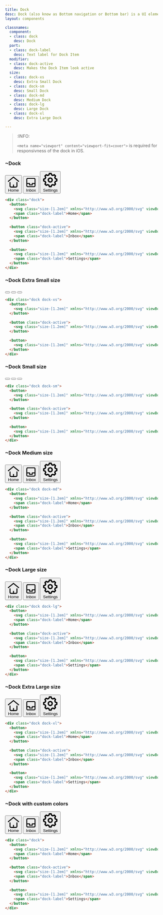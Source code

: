 ```yaml
---
title: Dock
desc: Dock (also know as Bottom navigation or Bottom bar) is a UI element that provides navigation options to the user. Dock sticks to the bottom of the screen.
layout: components

classnames:
  component:
  - class: dock
    desc: Dock
  part:
  - class: dock-label
    desc: Text label for Dock Item
  modifier:
  - class: dock-active
    desc: Makes the Dock Item look active
  size:
  - class: dock-xs
    desc: Extra Small Dock
  - class: dock-sm
    desc: Small Dock
  - class: dock-md
    desc: Medium Dock
  - class: dock-lg
    desc: Large Dock
  - class: dock-xl
    desc: Extra Large Dock

---
```




<script>
  import Component from "$components/Component.svelte"
</script>


> :INFO:
>
> `<meta name="viewport" content="viewport-fit=cover">` is required for responsivness of the dock in iOS.

### ~Dock
<div class="bg-base-300 rounded-box w-full pt-32">
  <div class="dock relative border border-base-300">
    <button>
      <svg class="size-[1.2em]" xmlns="http://www.w3.org/2000/svg" viewBox="0 0 24 24"><g fill="currentColor" stroke-linejoin="miter" stroke-linecap="butt"><polyline points="1 11 12 2 23 11" fill="none" stroke="currentColor" stroke-miterlimit="10" stroke-width="2"></polyline><path d="m5,13v7c0,1.105.895,2,2,2h10c1.105,0,2-.895,2-2v-7" fill="none" stroke="currentColor" stroke-linecap="square" stroke-miterlimit="10" stroke-width="2"></path><line x1="12" y1="22" x2="12" y2="18" fill="none" stroke="currentColor" stroke-linecap="square" stroke-miterlimit="10" stroke-width="2"></line></g></svg>
      <span class="dock-label">Home</span>
    </button>
    <button class="dock-active">
      <svg class="size-[1.2em]" xmlns="http://www.w3.org/2000/svg" viewBox="0 0 24 24"><g fill="currentColor" stroke-linejoin="miter" stroke-linecap="butt"><polyline points="3 14 9 14 9 17 15 17 15 14 21 14" fill="none" stroke="currentColor" stroke-miterlimit="10" stroke-width="2"></polyline><rect x="3" y="3" width="18" height="18" rx="2" ry="2" fill="none" stroke="currentColor" stroke-linecap="square" stroke-miterlimit="10" stroke-width="2"></rect></g></svg>
      <span class="dock-label">Inbox</span>
    </button>
    <button>
      <svg class="size-[1.2em]" xmlns="http://www.w3.org/2000/svg" viewBox="0 0 24 24"><g fill="currentColor" stroke-linejoin="miter" stroke-linecap="butt"><circle cx="12" cy="12" r="3" fill="none" stroke="currentColor" stroke-linecap="square" stroke-miterlimit="10" stroke-width="2"></circle><path d="m22,13.25v-2.5l-2.318-.966c-.167-.581-.395-1.135-.682-1.654l.954-2.318-1.768-1.768-2.318.954c-.518-.287-1.073-.515-1.654-.682l-.966-2.318h-2.5l-.966,2.318c-.581.167-1.135.395-1.654.682l-2.318-.954-1.768,1.768.954,2.318c-.287.518-.515,1.073-.682,1.654l-2.318.966v2.5l2.318.966c.167.581.395,1.135.682,1.654l-.954,2.318,1.768,1.768,2.318-.954c.518.287,1.073.515,1.654.682l.966,2.318h2.5l.966-2.318c.581-.167,1.135-.395,1.654-.682l2.318.954,1.768-1.768-.954-2.318c.287-.518.515-1.073.682-1.654l2.318-.966Z" fill="none" stroke="currentColor" stroke-linecap="square" stroke-miterlimit="10" stroke-width="2"></path></g></svg>
      <span class="dock-label">Settings</span>
    </button>
  </div>
</div>

```html
<div class="dock">
  <button>
    <svg class="size-[1.2em]" xmlns="http://www.w3.org/2000/svg" viewBox="0 0 24 24"><g fill="currentColor" stroke-linejoin="miter" stroke-linecap="butt"><polyline points="1 11 12 2 23 11" fill="none" stroke="currentColor" stroke-miterlimit="10" stroke-width="2"></polyline><path d="m5,13v7c0,1.105.895,2,2,2h10c1.105,0,2-.895,2-2v-7" fill="none" stroke="currentColor" stroke-linecap="square" stroke-miterlimit="10" stroke-width="2"></path><line x1="12" y1="22" x2="12" y2="18" fill="none" stroke="currentColor" stroke-linecap="square" stroke-miterlimit="10" stroke-width="2"></line></g></svg>
    <span class="dock-label">Home</span>
  </button>
  
  <button class="dock-active">
    <svg class="size-[1.2em]" xmlns="http://www.w3.org/2000/svg" viewBox="0 0 24 24"><g fill="currentColor" stroke-linejoin="miter" stroke-linecap="butt"><polyline points="3 14 9 14 9 17 15 17 15 14 21 14" fill="none" stroke="currentColor" stroke-miterlimit="10" stroke-width="2"></polyline><rect x="3" y="3" width="18" height="18" rx="2" ry="2" fill="none" stroke="currentColor" stroke-linecap="square" stroke-miterlimit="10" stroke-width="2"></rect></g></svg>
    <span class="dock-label">Inbox</span>
  </button>
  
  <button>
    <svg class="size-[1.2em]" xmlns="http://www.w3.org/2000/svg" viewBox="0 0 24 24"><g fill="currentColor" stroke-linejoin="miter" stroke-linecap="butt"><circle cx="12" cy="12" r="3" fill="none" stroke="currentColor" stroke-linecap="square" stroke-miterlimit="10" stroke-width="2"></circle><path d="m22,13.25v-2.5l-2.318-.966c-.167-.581-.395-1.135-.682-1.654l.954-2.318-1.768-1.768-2.318.954c-.518-.287-1.073-.515-1.654-.682l-.966-2.318h-2.5l-.966,2.318c-.581.167-1.135.395-1.654.682l-2.318-.954-1.768,1.768.954,2.318c-.287.518-.515,1.073-.682,1.654l-2.318.966v2.5l2.318.966c.167.581.395,1.135.682,1.654l-.954,2.318,1.768,1.768,2.318-.954c.518.287,1.073.515,1.654.682l.966,2.318h2.5l.966-2.318c.581-.167,1.135-.395,1.654-.682l2.318.954,1.768-1.768-.954-2.318c.287-.518.515-1.073.682-1.654l2.318-.966Z" fill="none" stroke="currentColor" stroke-linecap="square" stroke-miterlimit="10" stroke-width="2"></path></g></svg>
    <span class="dock-label">Settings</span>
  </button>
</div>
```

### ~Dock Extra Small size
<div class="bg-base-300 rounded-box w-full pt-32">
  <div class="dock dock-xs relative border border-base-300">
    <button>
      <svg class="size-[1.2em]" xmlns="http://www.w3.org/2000/svg" viewBox="0 0 24 24"><g fill="currentColor" stroke-linejoin="miter" stroke-linecap="butt"><polyline points="1 11 12 2 23 11" fill="none" stroke="currentColor" stroke-miterlimit="10" stroke-width="2"></polyline><path d="m5,13v7c0,1.105.895,2,2,2h10c1.105,0,2-.895,2-2v-7" fill="none" stroke="currentColor" stroke-linecap="square" stroke-miterlimit="10" stroke-width="2"></path><line x1="12" y1="22" x2="12" y2="18" fill="none" stroke="currentColor" stroke-linecap="square" stroke-miterlimit="10" stroke-width="2"></line></g></svg>
    </button>
    <button class="dock-active">
      <svg class="size-[1.2em]" xmlns="http://www.w3.org/2000/svg" viewBox="0 0 24 24"><g fill="currentColor" stroke-linejoin="miter" stroke-linecap="butt"><polyline points="3 14 9 14 9 17 15 17 15 14 21 14" fill="none" stroke="currentColor" stroke-miterlimit="10" stroke-width="2"></polyline><rect x="3" y="3" width="18" height="18" rx="2" ry="2" fill="none" stroke="currentColor" stroke-linecap="square" stroke-miterlimit="10" stroke-width="2"></rect></g></svg>
    </button>
    <button>
      <svg class="size-[1.2em]" xmlns="http://www.w3.org/2000/svg" viewBox="0 0 24 24"><g fill="currentColor" stroke-linejoin="miter" stroke-linecap="butt"><circle cx="12" cy="12" r="3" fill="none" stroke="currentColor" stroke-linecap="square" stroke-miterlimit="10" stroke-width="2"></circle><path d="m22,13.25v-2.5l-2.318-.966c-.167-.581-.395-1.135-.682-1.654l.954-2.318-1.768-1.768-2.318.954c-.518-.287-1.073-.515-1.654-.682l-.966-2.318h-2.5l-.966,2.318c-.581.167-1.135.395-1.654.682l-2.318-.954-1.768,1.768.954,2.318c-.287.518-.515,1.073-.682,1.654l-2.318.966v2.5l2.318.966c.167.581.395,1.135.682,1.654l-.954,2.318,1.768,1.768,2.318-.954c.518.287,1.073.515,1.654.682l.966,2.318h2.5l.966-2.318c.581-.167,1.135-.395,1.654-.682l2.318.954,1.768-1.768-.954-2.318c.287-.518.515-1.073.682-1.654l2.318-.966Z" fill="none" stroke="currentColor" stroke-linecap="square" stroke-miterlimit="10" stroke-width="2"></path></g></svg>
    </button>
  </div>
</div>

```html
<div class="dock dock-xs">
  <button>
    <svg class="size-[1.2em]" xmlns="http://www.w3.org/2000/svg" viewBox="0 0 24 24"><g fill="currentColor" stroke-linejoin="miter" stroke-linecap="butt"><polyline points="1 11 12 2 23 11" fill="none" stroke="currentColor" stroke-miterlimit="10" stroke-width="2"></polyline><path d="m5,13v7c0,1.105.895,2,2,2h10c1.105,0,2-.895,2-2v-7" fill="none" stroke="currentColor" stroke-linecap="square" stroke-miterlimit="10" stroke-width="2"></path><line x1="12" y1="22" x2="12" y2="18" fill="none" stroke="currentColor" stroke-linecap="square" stroke-miterlimit="10" stroke-width="2"></line></g></svg>
  </button>
  
  <button class="dock-active">
    <svg class="size-[1.2em]" xmlns="http://www.w3.org/2000/svg" viewBox="0 0 24 24"><g fill="currentColor" stroke-linejoin="miter" stroke-linecap="butt"><polyline points="3 14 9 14 9 17 15 17 15 14 21 14" fill="none" stroke="currentColor" stroke-miterlimit="10" stroke-width="2"></polyline><rect x="3" y="3" width="18" height="18" rx="2" ry="2" fill="none" stroke="currentColor" stroke-linecap="square" stroke-miterlimit="10" stroke-width="2"></rect></g></svg>
  </button>
  
  <button>
    <svg class="size-[1.2em]" xmlns="http://www.w3.org/2000/svg" viewBox="0 0 24 24"><g fill="currentColor" stroke-linejoin="miter" stroke-linecap="butt"><circle cx="12" cy="12" r="3" fill="none" stroke="currentColor" stroke-linecap="square" stroke-miterlimit="10" stroke-width="2"></circle><path d="m22,13.25v-2.5l-2.318-.966c-.167-.581-.395-1.135-.682-1.654l.954-2.318-1.768-1.768-2.318.954c-.518-.287-1.073-.515-1.654-.682l-.966-2.318h-2.5l-.966,2.318c-.581.167-1.135.395-1.654.682l-2.318-.954-1.768,1.768.954,2.318c-.287.518-.515,1.073-.682,1.654l-2.318.966v2.5l2.318.966c.167.581.395,1.135.682,1.654l-.954,2.318,1.768,1.768,2.318-.954c.518.287,1.073.515,1.654.682l.966,2.318h2.5l.966-2.318c.581-.167,1.135-.395,1.654-.682l2.318.954,1.768-1.768-.954-2.318c.287-.518.515-1.073.682-1.654l2.318-.966Z" fill="none" stroke="currentColor" stroke-linecap="square" stroke-miterlimit="10" stroke-width="2"></path></g></svg>
  </button>
</div>
```

### ~Dock Small size
<div class="bg-base-300 rounded-box w-full pt-32">
  <div class="dock dock-sm relative border border-base-300">
    <button>
      <svg class="size-[1.2em]" xmlns="http://www.w3.org/2000/svg" viewBox="0 0 24 24"><g fill="currentColor" stroke-linejoin="miter" stroke-linecap="butt"><polyline points="1 11 12 2 23 11" fill="none" stroke="currentColor" stroke-miterlimit="10" stroke-width="2"></polyline><path d="m5,13v7c0,1.105.895,2,2,2h10c1.105,0,2-.895,2-2v-7" fill="none" stroke="currentColor" stroke-linecap="square" stroke-miterlimit="10" stroke-width="2"></path><line x1="12" y1="22" x2="12" y2="18" fill="none" stroke="currentColor" stroke-linecap="square" stroke-miterlimit="10" stroke-width="2"></line></g></svg>
    </button>
    <button class="dock-active">
      <svg class="size-[1.2em]" xmlns="http://www.w3.org/2000/svg" viewBox="0 0 24 24"><g fill="currentColor" stroke-linejoin="miter" stroke-linecap="butt"><polyline points="3 14 9 14 9 17 15 17 15 14 21 14" fill="none" stroke="currentColor" stroke-miterlimit="10" stroke-width="2"></polyline><rect x="3" y="3" width="18" height="18" rx="2" ry="2" fill="none" stroke="currentColor" stroke-linecap="square" stroke-miterlimit="10" stroke-width="2"></rect></g></svg>
    </button>
    <button>
      <svg class="size-[1.2em]" xmlns="http://www.w3.org/2000/svg" viewBox="0 0 24 24"><g fill="currentColor" stroke-linejoin="miter" stroke-linecap="butt"><circle cx="12" cy="12" r="3" fill="none" stroke="currentColor" stroke-linecap="square" stroke-miterlimit="10" stroke-width="2"></circle><path d="m22,13.25v-2.5l-2.318-.966c-.167-.581-.395-1.135-.682-1.654l.954-2.318-1.768-1.768-2.318.954c-.518-.287-1.073-.515-1.654-.682l-.966-2.318h-2.5l-.966,2.318c-.581.167-1.135.395-1.654.682l-2.318-.954-1.768,1.768.954,2.318c-.287.518-.515,1.073-.682,1.654l-2.318.966v2.5l2.318.966c.167.581.395,1.135.682,1.654l-.954,2.318,1.768,1.768,2.318-.954c.518.287,1.073.515,1.654.682l.966,2.318h2.5l.966-2.318c.581-.167,1.135-.395,1.654-.682l2.318.954,1.768-1.768-.954-2.318c.287-.518.515-1.073.682-1.654l2.318-.966Z" fill="none" stroke="currentColor" stroke-linecap="square" stroke-miterlimit="10" stroke-width="2"></path></g></svg>
    </button>
  </div>
</div>

```html
<div class="dock dock-sm">
  <button>
    <svg class="size-[1.2em]" xmlns="http://www.w3.org/2000/svg" viewBox="0 0 24 24"><g fill="currentColor" stroke-linejoin="miter" stroke-linecap="butt"><polyline points="1 11 12 2 23 11" fill="none" stroke="currentColor" stroke-miterlimit="10" stroke-width="2"></polyline><path d="m5,13v7c0,1.105.895,2,2,2h10c1.105,0,2-.895,2-2v-7" fill="none" stroke="currentColor" stroke-linecap="square" stroke-miterlimit="10" stroke-width="2"></path><line x1="12" y1="22" x2="12" y2="18" fill="none" stroke="currentColor" stroke-linecap="square" stroke-miterlimit="10" stroke-width="2"></line></g></svg>
  </button>
  
  <button class="dock-active">
    <svg class="size-[1.2em]" xmlns="http://www.w3.org/2000/svg" viewBox="0 0 24 24"><g fill="currentColor" stroke-linejoin="miter" stroke-linecap="butt"><polyline points="3 14 9 14 9 17 15 17 15 14 21 14" fill="none" stroke="currentColor" stroke-miterlimit="10" stroke-width="2"></polyline><rect x="3" y="3" width="18" height="18" rx="2" ry="2" fill="none" stroke="currentColor" stroke-linecap="square" stroke-miterlimit="10" stroke-width="2"></rect></g></svg>
  </button>
  
  <button>
    <svg class="size-[1.2em]" xmlns="http://www.w3.org/2000/svg" viewBox="0 0 24 24"><g fill="currentColor" stroke-linejoin="miter" stroke-linecap="butt"><circle cx="12" cy="12" r="3" fill="none" stroke="currentColor" stroke-linecap="square" stroke-miterlimit="10" stroke-width="2"></circle><path d="m22,13.25v-2.5l-2.318-.966c-.167-.581-.395-1.135-.682-1.654l.954-2.318-1.768-1.768-2.318.954c-.518-.287-1.073-.515-1.654-.682l-.966-2.318h-2.5l-.966,2.318c-.581.167-1.135.395-1.654.682l-2.318-.954-1.768,1.768.954,2.318c-.287.518-.515,1.073-.682,1.654l-2.318.966v2.5l2.318.966c.167.581.395,1.135.682,1.654l-.954,2.318,1.768,1.768,2.318-.954c.518.287,1.073.515,1.654.682l.966,2.318h2.5l.966-2.318c.581-.167,1.135-.395,1.654-.682l2.318.954,1.768-1.768-.954-2.318c.287-.518.515-1.073.682-1.654l2.318-.966Z" fill="none" stroke="currentColor" stroke-linecap="square" stroke-miterlimit="10" stroke-width="2"></path></g></svg>
  </button>
</div>
```

### ~Dock Medium size
<div class="bg-base-300 rounded-box w-full pt-32">
  <div class="dock dock-md relative border border-base-300">
    <button>
      <svg class="size-[1.2em]" xmlns="http://www.w3.org/2000/svg" viewBox="0 0 24 24"><g fill="currentColor" stroke-linejoin="miter" stroke-linecap="butt"><polyline points="1 11 12 2 23 11" fill="none" stroke="currentColor" stroke-miterlimit="10" stroke-width="2"></polyline><path d="m5,13v7c0,1.105.895,2,2,2h10c1.105,0,2-.895,2-2v-7" fill="none" stroke="currentColor" stroke-linecap="square" stroke-miterlimit="10" stroke-width="2"></path><line x1="12" y1="22" x2="12" y2="18" fill="none" stroke="currentColor" stroke-linecap="square" stroke-miterlimit="10" stroke-width="2"></line></g></svg>
      <span class="dock-label">Home</span>
    </button>
    <button class="dock-active">
      <svg class="size-[1.2em]" xmlns="http://www.w3.org/2000/svg" viewBox="0 0 24 24"><g fill="currentColor" stroke-linejoin="miter" stroke-linecap="butt"><polyline points="3 14 9 14 9 17 15 17 15 14 21 14" fill="none" stroke="currentColor" stroke-miterlimit="10" stroke-width="2"></polyline><rect x="3" y="3" width="18" height="18" rx="2" ry="2" fill="none" stroke="currentColor" stroke-linecap="square" stroke-miterlimit="10" stroke-width="2"></rect></g></svg>
      <span class="dock-label">Inbox</span>
    </button>
    <button>
      <svg class="size-[1.2em]" xmlns="http://www.w3.org/2000/svg" viewBox="0 0 24 24"><g fill="currentColor" stroke-linejoin="miter" stroke-linecap="butt"><circle cx="12" cy="12" r="3" fill="none" stroke="currentColor" stroke-linecap="square" stroke-miterlimit="10" stroke-width="2"></circle><path d="m22,13.25v-2.5l-2.318-.966c-.167-.581-.395-1.135-.682-1.654l.954-2.318-1.768-1.768-2.318.954c-.518-.287-1.073-.515-1.654-.682l-.966-2.318h-2.5l-.966,2.318c-.581.167-1.135.395-1.654.682l-2.318-.954-1.768,1.768.954,2.318c-.287.518-.515,1.073-.682,1.654l-2.318.966v2.5l2.318.966c.167.581.395,1.135.682,1.654l-.954,2.318,1.768,1.768,2.318-.954c.518.287,1.073.515,1.654.682l.966,2.318h2.5l.966-2.318c.581-.167,1.135-.395,1.654-.682l2.318.954,1.768-1.768-.954-2.318c.287-.518.515-1.073.682-1.654l2.318-.966Z" fill="none" stroke="currentColor" stroke-linecap="square" stroke-miterlimit="10" stroke-width="2"></path></g></svg>
      <span class="dock-label">Settings</span>
    </button>
  </div>
</div>

```html
<div class="dock dock-md">
  <button>
    <svg class="size-[1.2em]" xmlns="http://www.w3.org/2000/svg" viewBox="0 0 24 24"><g fill="currentColor" stroke-linejoin="miter" stroke-linecap="butt"><polyline points="1 11 12 2 23 11" fill="none" stroke="currentColor" stroke-miterlimit="10" stroke-width="2"></polyline><path d="m5,13v7c0,1.105.895,2,2,2h10c1.105,0,2-.895,2-2v-7" fill="none" stroke="currentColor" stroke-linecap="square" stroke-miterlimit="10" stroke-width="2"></path><line x1="12" y1="22" x2="12" y2="18" fill="none" stroke="currentColor" stroke-linecap="square" stroke-miterlimit="10" stroke-width="2"></line></g></svg>
    <span class="dock-label">Home</span>
  </button>
  
  <button class="dock-active">
    <svg class="size-[1.2em]" xmlns="http://www.w3.org/2000/svg" viewBox="0 0 24 24"><g fill="currentColor" stroke-linejoin="miter" stroke-linecap="butt"><polyline points="3 14 9 14 9 17 15 17 15 14 21 14" fill="none" stroke="currentColor" stroke-miterlimit="10" stroke-width="2"></polyline><rect x="3" y="3" width="18" height="18" rx="2" ry="2" fill="none" stroke="currentColor" stroke-linecap="square" stroke-miterlimit="10" stroke-width="2"></rect></g></svg>
    <span class="dock-label">Inbox</span>
  </button>
  
  <button>
    <svg class="size-[1.2em]" xmlns="http://www.w3.org/2000/svg" viewBox="0 0 24 24"><g fill="currentColor" stroke-linejoin="miter" stroke-linecap="butt"><circle cx="12" cy="12" r="3" fill="none" stroke="currentColor" stroke-linecap="square" stroke-miterlimit="10" stroke-width="2"></circle><path d="m22,13.25v-2.5l-2.318-.966c-.167-.581-.395-1.135-.682-1.654l.954-2.318-1.768-1.768-2.318.954c-.518-.287-1.073-.515-1.654-.682l-.966-2.318h-2.5l-.966,2.318c-.581.167-1.135.395-1.654.682l-2.318-.954-1.768,1.768.954,2.318c-.287.518-.515,1.073-.682,1.654l-2.318.966v2.5l2.318.966c.167.581.395,1.135.682,1.654l-.954,2.318,1.768,1.768,2.318-.954c.518.287,1.073.515,1.654.682l.966,2.318h2.5l.966-2.318c.581-.167,1.135-.395,1.654-.682l2.318.954,1.768-1.768-.954-2.318c.287-.518.515-1.073.682-1.654l2.318-.966Z" fill="none" stroke="currentColor" stroke-linecap="square" stroke-miterlimit="10" stroke-width="2"></path></g></svg>
    <span class="dock-label">Settings</span>
  </button>
</div>
```


### ~Dock Large size
<div class="bg-base-300 rounded-box w-full pt-32">
  <div class="dock dock-lg relative border border-base-300">
    <button>
      <svg class="size-[1.2em]" xmlns="http://www.w3.org/2000/svg" viewBox="0 0 24 24"><g fill="currentColor" stroke-linejoin="miter" stroke-linecap="butt"><polyline points="1 11 12 2 23 11" fill="none" stroke="currentColor" stroke-miterlimit="10" stroke-width="2"></polyline><path d="m5,13v7c0,1.105.895,2,2,2h10c1.105,0,2-.895,2-2v-7" fill="none" stroke="currentColor" stroke-linecap="square" stroke-miterlimit="10" stroke-width="2"></path><line x1="12" y1="22" x2="12" y2="18" fill="none" stroke="currentColor" stroke-linecap="square" stroke-miterlimit="10" stroke-width="2"></line></g></svg>
      <span class="dock-label">Home</span>
    </button>
    <button class="dock-active">
      <svg class="size-[1.2em]" xmlns="http://www.w3.org/2000/svg" viewBox="0 0 24 24"><g fill="currentColor" stroke-linejoin="miter" stroke-linecap="butt"><polyline points="3 14 9 14 9 17 15 17 15 14 21 14" fill="none" stroke="currentColor" stroke-miterlimit="10" stroke-width="2"></polyline><rect x="3" y="3" width="18" height="18" rx="2" ry="2" fill="none" stroke="currentColor" stroke-linecap="square" stroke-miterlimit="10" stroke-width="2"></rect></g></svg>
      <span class="dock-label">Inbox</span>
    </button>
    <button>
      <svg class="size-[1.2em]" xmlns="http://www.w3.org/2000/svg" viewBox="0 0 24 24"><g fill="currentColor" stroke-linejoin="miter" stroke-linecap="butt"><circle cx="12" cy="12" r="3" fill="none" stroke="currentColor" stroke-linecap="square" stroke-miterlimit="10" stroke-width="2"></circle><path d="m22,13.25v-2.5l-2.318-.966c-.167-.581-.395-1.135-.682-1.654l.954-2.318-1.768-1.768-2.318.954c-.518-.287-1.073-.515-1.654-.682l-.966-2.318h-2.5l-.966,2.318c-.581.167-1.135.395-1.654.682l-2.318-.954-1.768,1.768.954,2.318c-.287.518-.515,1.073-.682,1.654l-2.318.966v2.5l2.318.966c.167.581.395,1.135.682,1.654l-.954,2.318,1.768,1.768,2.318-.954c.518.287,1.073.515,1.654.682l.966,2.318h2.5l.966-2.318c.581-.167,1.135-.395,1.654-.682l2.318.954,1.768-1.768-.954-2.318c.287-.518.515-1.073.682-1.654l2.318-.966Z" fill="none" stroke="currentColor" stroke-linecap="square" stroke-miterlimit="10" stroke-width="2"></path></g></svg>
      <span class="dock-label">Settings</span>
    </button>
  </div>
</div>

```html
<div class="dock dock-lg">
  <button>
    <svg class="size-[1.2em]" xmlns="http://www.w3.org/2000/svg" viewBox="0 0 24 24"><g fill="currentColor" stroke-linejoin="miter" stroke-linecap="butt"><polyline points="1 11 12 2 23 11" fill="none" stroke="currentColor" stroke-miterlimit="10" stroke-width="2"></polyline><path d="m5,13v7c0,1.105.895,2,2,2h10c1.105,0,2-.895,2-2v-7" fill="none" stroke="currentColor" stroke-linecap="square" stroke-miterlimit="10" stroke-width="2"></path><line x1="12" y1="22" x2="12" y2="18" fill="none" stroke="currentColor" stroke-linecap="square" stroke-miterlimit="10" stroke-width="2"></line></g></svg>
    <span class="dock-label">Home</span>
  </button>
  
  <button class="dock-active">
    <svg class="size-[1.2em]" xmlns="http://www.w3.org/2000/svg" viewBox="0 0 24 24"><g fill="currentColor" stroke-linejoin="miter" stroke-linecap="butt"><polyline points="3 14 9 14 9 17 15 17 15 14 21 14" fill="none" stroke="currentColor" stroke-miterlimit="10" stroke-width="2"></polyline><rect x="3" y="3" width="18" height="18" rx="2" ry="2" fill="none" stroke="currentColor" stroke-linecap="square" stroke-miterlimit="10" stroke-width="2"></rect></g></svg>
    <span class="dock-label">Inbox</span>
  </button>
  
  <button>
    <svg class="size-[1.2em]" xmlns="http://www.w3.org/2000/svg" viewBox="0 0 24 24"><g fill="currentColor" stroke-linejoin="miter" stroke-linecap="butt"><circle cx="12" cy="12" r="3" fill="none" stroke="currentColor" stroke-linecap="square" stroke-miterlimit="10" stroke-width="2"></circle><path d="m22,13.25v-2.5l-2.318-.966c-.167-.581-.395-1.135-.682-1.654l.954-2.318-1.768-1.768-2.318.954c-.518-.287-1.073-.515-1.654-.682l-.966-2.318h-2.5l-.966,2.318c-.581.167-1.135.395-1.654.682l-2.318-.954-1.768,1.768.954,2.318c-.287.518-.515,1.073-.682,1.654l-2.318.966v2.5l2.318.966c.167.581.395,1.135.682,1.654l-.954,2.318,1.768,1.768,2.318-.954c.518.287,1.073.515,1.654.682l.966,2.318h2.5l.966-2.318c.581-.167,1.135-.395,1.654-.682l2.318.954,1.768-1.768-.954-2.318c.287-.518.515-1.073.682-1.654l2.318-.966Z" fill="none" stroke="currentColor" stroke-linecap="square" stroke-miterlimit="10" stroke-width="2"></path></g></svg>
    <span class="dock-label">Settings</span>
  </button>
</div>
```


### ~Dock Extra Large size
<div class="bg-base-300 rounded-box w-full pt-32">
  <div class="dock dock-xl relative border border-base-300">
    <button>
      <svg class="size-[1.2em]" xmlns="http://www.w3.org/2000/svg" viewBox="0 0 24 24"><g fill="currentColor" stroke-linejoin="miter" stroke-linecap="butt"><polyline points="1 11 12 2 23 11" fill="none" stroke="currentColor" stroke-miterlimit="10" stroke-width="2"></polyline><path d="m5,13v7c0,1.105.895,2,2,2h10c1.105,0,2-.895,2-2v-7" fill="none" stroke="currentColor" stroke-linecap="square" stroke-miterlimit="10" stroke-width="2"></path><line x1="12" y1="22" x2="12" y2="18" fill="none" stroke="currentColor" stroke-linecap="square" stroke-miterlimit="10" stroke-width="2"></line></g></svg>
      <span class="dock-label">Home</span>
    </button>
    <button class="dock-active">
      <svg class="size-[1.2em]" xmlns="http://www.w3.org/2000/svg" viewBox="0 0 24 24"><g fill="currentColor" stroke-linejoin="miter" stroke-linecap="butt"><polyline points="3 14 9 14 9 17 15 17 15 14 21 14" fill="none" stroke="currentColor" stroke-miterlimit="10" stroke-width="2"></polyline><rect x="3" y="3" width="18" height="18" rx="2" ry="2" fill="none" stroke="currentColor" stroke-linecap="square" stroke-miterlimit="10" stroke-width="2"></rect></g></svg>
      <span class="dock-label">Inbox</span>
    </button>
    <button>
      <svg class="size-[1.2em]" xmlns="http://www.w3.org/2000/svg" viewBox="0 0 24 24"><g fill="currentColor" stroke-linejoin="miter" stroke-linecap="butt"><circle cx="12" cy="12" r="3" fill="none" stroke="currentColor" stroke-linecap="square" stroke-miterlimit="10" stroke-width="2"></circle><path d="m22,13.25v-2.5l-2.318-.966c-.167-.581-.395-1.135-.682-1.654l.954-2.318-1.768-1.768-2.318.954c-.518-.287-1.073-.515-1.654-.682l-.966-2.318h-2.5l-.966,2.318c-.581.167-1.135.395-1.654.682l-2.318-.954-1.768,1.768.954,2.318c-.287.518-.515,1.073-.682,1.654l-2.318.966v2.5l2.318.966c.167.581.395,1.135.682,1.654l-.954,2.318,1.768,1.768,2.318-.954c.518.287,1.073.515,1.654.682l.966,2.318h2.5l.966-2.318c.581-.167,1.135-.395,1.654-.682l2.318.954,1.768-1.768-.954-2.318c.287-.518.515-1.073.682-1.654l2.318-.966Z" fill="none" stroke="currentColor" stroke-linecap="square" stroke-miterlimit="10" stroke-width="2"></path></g></svg>
      <span class="dock-label">Settings</span>
    </button>
  </div>
</div>

```html
<div class="dock dock-xl">
  <button>
    <svg class="size-[1.2em]" xmlns="http://www.w3.org/2000/svg" viewBox="0 0 24 24"><g fill="currentColor" stroke-linejoin="miter" stroke-linecap="butt"><polyline points="1 11 12 2 23 11" fill="none" stroke="currentColor" stroke-miterlimit="10" stroke-width="2"></polyline><path d="m5,13v7c0,1.105.895,2,2,2h10c1.105,0,2-.895,2-2v-7" fill="none" stroke="currentColor" stroke-linecap="square" stroke-miterlimit="10" stroke-width="2"></path><line x1="12" y1="22" x2="12" y2="18" fill="none" stroke="currentColor" stroke-linecap="square" stroke-miterlimit="10" stroke-width="2"></line></g></svg>
    <span class="dock-label">Home</span>
  </button>
  
  <button class="dock-active">
    <svg class="size-[1.2em]" xmlns="http://www.w3.org/2000/svg" viewBox="0 0 24 24"><g fill="currentColor" stroke-linejoin="miter" stroke-linecap="butt"><polyline points="3 14 9 14 9 17 15 17 15 14 21 14" fill="none" stroke="currentColor" stroke-miterlimit="10" stroke-width="2"></polyline><rect x="3" y="3" width="18" height="18" rx="2" ry="2" fill="none" stroke="currentColor" stroke-linecap="square" stroke-miterlimit="10" stroke-width="2"></rect></g></svg>
    <span class="dock-label">Inbox</span>
  </button>
  
  <button>
    <svg class="size-[1.2em]" xmlns="http://www.w3.org/2000/svg" viewBox="0 0 24 24"><g fill="currentColor" stroke-linejoin="miter" stroke-linecap="butt"><circle cx="12" cy="12" r="3" fill="none" stroke="currentColor" stroke-linecap="square" stroke-miterlimit="10" stroke-width="2"></circle><path d="m22,13.25v-2.5l-2.318-.966c-.167-.581-.395-1.135-.682-1.654l.954-2.318-1.768-1.768-2.318.954c-.518-.287-1.073-.515-1.654-.682l-.966-2.318h-2.5l-.966,2.318c-.581.167-1.135.395-1.654.682l-2.318-.954-1.768,1.768.954,2.318c-.287.518-.515,1.073-.682,1.654l-2.318.966v2.5l2.318.966c.167.581.395,1.135.682,1.654l-.954,2.318,1.768,1.768,2.318-.954c.518.287,1.073.515,1.654.682l.966,2.318h2.5l.966-2.318c.581-.167,1.135-.395,1.654-.682l2.318.954,1.768-1.768-.954-2.318c.287-.518.515-1.073.682-1.654l2.318-.966Z" fill="none" stroke="currentColor" stroke-linecap="square" stroke-miterlimit="10" stroke-width="2"></path></g></svg>
    <span class="dock-label">Settings</span>
  </button>
</div>
```


### ~Dock with custom colors
<div class="bg-base-300 rounded-box w-full pt-32">
  <div class="dock relative border border-base-300 bg-neutral text-neutral-content">
    <button class="hover:bg-primary hover:text-primary-content">
      <svg class="size-[1.2em]" xmlns="http://www.w3.org/2000/svg" viewBox="0 0 24 24"><g fill="currentColor" stroke-linejoin="miter" stroke-linecap="butt"><polyline points="1 11 12 2 23 11" fill="none" stroke="currentColor" stroke-miterlimit="10" stroke-width="2"></polyline><path d="m5,13v7c0,1.105.895,2,2,2h10c1.105,0,2-.895,2-2v-7" fill="none" stroke="currentColor" stroke-linecap="square" stroke-miterlimit="10" stroke-width="2"></path><line x1="12" y1="22" x2="12" y2="18" fill="none" stroke="currentColor" stroke-linecap="square" stroke-miterlimit="10" stroke-width="2"></line></g></svg>
      <span class="dock-label">Home</span>
    </button>
    <button class="bg-secondary text-secondary-content">
      <svg class="size-[1.2em]" xmlns="http://www.w3.org/2000/svg" viewBox="0 0 24 24"><g fill="currentColor" stroke-linejoin="miter" stroke-linecap="butt"><polyline points="3 14 9 14 9 17 15 17 15 14 21 14" fill="none" stroke="currentColor" stroke-miterlimit="10" stroke-width="2"></polyline><rect x="3" y="3" width="18" height="18" rx="2" ry="2" fill="none" stroke="currentColor" stroke-linecap="square" stroke-miterlimit="10" stroke-width="2"></rect></g></svg>
      <span class="dock-label">Inbox</span>
    </button>
    <button class="hover:bg-accent hover:text-accent-content">
      <svg class="size-[1.2em]" xmlns="http://www.w3.org/2000/svg" viewBox="0 0 24 24"><g fill="currentColor" stroke-linejoin="miter" stroke-linecap="butt"><circle cx="12" cy="12" r="3" fill="none" stroke="currentColor" stroke-linecap="square" stroke-miterlimit="10" stroke-width="2"></circle><path d="m22,13.25v-2.5l-2.318-.966c-.167-.581-.395-1.135-.682-1.654l.954-2.318-1.768-1.768-2.318.954c-.518-.287-1.073-.515-1.654-.682l-.966-2.318h-2.5l-.966,2.318c-.581.167-1.135.395-1.654.682l-2.318-.954-1.768,1.768.954,2.318c-.287.518-.515,1.073-.682,1.654l-2.318.966v2.5l2.318.966c.167.581.395,1.135.682,1.654l-.954,2.318,1.768,1.768,2.318-.954c.518.287,1.073.515,1.654.682l.966,2.318h2.5l.966-2.318c.581-.167,1.135-.395,1.654-.682l2.318.954,1.768-1.768-.954-2.318c.287-.518.515-1.073.682-1.654l2.318-.966Z" fill="none" stroke="currentColor" stroke-linecap="square" stroke-miterlimit="10" stroke-width="2"></path></g></svg>
      <span class="dock-label">Settings</span>
    </button>
  </div>
</div>

```html
<div class="dock">
  <button>
    <svg class="size-[1.2em]" xmlns="http://www.w3.org/2000/svg" viewBox="0 0 24 24"><g fill="currentColor" stroke-linejoin="miter" stroke-linecap="butt"><polyline points="1 11 12 2 23 11" fill="none" stroke="currentColor" stroke-miterlimit="10" stroke-width="2"></polyline><path d="m5,13v7c0,1.105.895,2,2,2h10c1.105,0,2-.895,2-2v-7" fill="none" stroke="currentColor" stroke-linecap="square" stroke-miterlimit="10" stroke-width="2"></path><line x1="12" y1="22" x2="12" y2="18" fill="none" stroke="currentColor" stroke-linecap="square" stroke-miterlimit="10" stroke-width="2"></line></g></svg>
    <span class="dock-label">Home</span>
  </button>
  
  <button class="dock-active">
    <svg class="size-[1.2em]" xmlns="http://www.w3.org/2000/svg" viewBox="0 0 24 24"><g fill="currentColor" stroke-linejoin="miter" stroke-linecap="butt"><polyline points="3 14 9 14 9 17 15 17 15 14 21 14" fill="none" stroke="currentColor" stroke-miterlimit="10" stroke-width="2"></polyline><rect x="3" y="3" width="18" height="18" rx="2" ry="2" fill="none" stroke="currentColor" stroke-linecap="square" stroke-miterlimit="10" stroke-width="2"></rect></g></svg>
    <span class="dock-label">Inbox</span>
  </button>
  
  <button>
    <svg class="size-[1.2em]" xmlns="http://www.w3.org/2000/svg" viewBox="0 0 24 24"><g fill="currentColor" stroke-linejoin="miter" stroke-linecap="butt"><circle cx="12" cy="12" r="3" fill="none" stroke="currentColor" stroke-linecap="square" stroke-miterlimit="10" stroke-width="2"></circle><path d="m22,13.25v-2.5l-2.318-.966c-.167-.581-.395-1.135-.682-1.654l.954-2.318-1.768-1.768-2.318.954c-.518-.287-1.073-.515-1.654-.682l-.966-2.318h-2.5l-.966,2.318c-.581.167-1.135.395-1.654.682l-2.318-.954-1.768,1.768.954,2.318c-.287.518-.515,1.073-.682,1.654l-2.318.966v2.5l2.318.966c.167.581.395,1.135.682,1.654l-.954,2.318,1.768,1.768,2.318-.954c.518.287,1.073.515,1.654.682l.966,2.318h2.5l.966-2.318c.581-.167,1.135-.395,1.654-.682l2.318.954,1.768-1.768-.954-2.318c.287-.518.515-1.073.682-1.654l2.318-.966Z" fill="none" stroke="currentColor" stroke-linecap="square" stroke-miterlimit="10" stroke-width="2"></path></g></svg>
    <span class="dock-label">Settings</span>
  </button>
</div>
```
